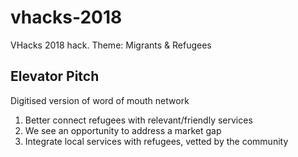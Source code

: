 # vhacks-2018
VHacks 2018 hack. Theme: Migrants &amp; Refugees

## Elevator Pitch
Digitised version of word of mouth network

1) Better connect refugees with relevant/friendly services
2) We see an opportunity to address a market gap
3) Integrate local services with refugees, vetted by the community
